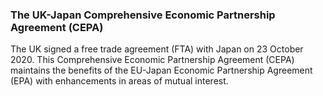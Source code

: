 ### The UK-Japan Comprehensive Economic Partnership Agreement (CEPA)

The UK signed a free trade agreement (FTA) with Japan on 23 October 2020. This Comprehensive Economic Partnership Agreement (CEPA) maintains the benefits of the EU-Japan Economic Partnership Agreement (EPA) with enhancements in areas of mutual interest.
